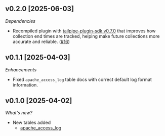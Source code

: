## v0.2.0 [2025-06-03]

_Dependencies_

- Recompiled plugin with [tailpipe-plugin-sdk v0.7.0](https://github.com/turbot/tailpipe-plugin-sdk/blob/develop/CHANGELOG.md#v070-2025-06-03) that improves how collection end times are tracked, helping make future collections more accurate and reliable. ([#16](https://github.com/turbot/tailpipe-plugin-apache/pull/16))

## v0.1.1 [2025-04-03]

_Enhancements_

- Fixed `apache_access_log` table docs with correct default log format information.

## v0.1.0 [2025-04-02]

_What's new?_

- New tables added
  - [apache_access_log](https://hub.tailpipe.io/plugins/turbot/apache/tables/apache_access_log)
